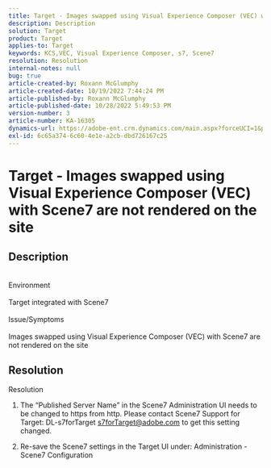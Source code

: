 ```yaml
---
title: Target - Images swapped using Visual Experience Composer (VEC) with Scene7 are not rendered on the site
description: Description
solution: Target
product: Target
applies-to: Target
keywords: KCS,VEC, Visual Experience Composer, s7, Scene7
resolution: Resolution
internal-notes: null
bug: true
article-created-by: Roxann McGlumphy
article-created-date: 10/19/2022 7:44:24 PM
article-published-by: Roxann McGlumphy
article-published-date: 10/28/2022 5:49:53 PM
version-number: 3
article-number: KA-16305
dynamics-url: https://adobe-ent.crm.dynamics.com/main.aspx?forceUCI=1&pagetype=entityrecord&etn=knowledgearticle&id=5e91a36a-e64f-ed11-bba2-00224808679b
exl-id: 6c65a374-6c60-4e1e-a2cb-dbd726167c25
---
```

# Target - Images swapped using Visual Experience Composer (VEC) with Scene7 are not rendered on the site

## Description

<br>Environment<br><br>
Target integrated with Scene7
<br><br>Issue/Symptoms<br><br>
Images swapped using Visual Experience Composer (VEC) with Scene7 are not rendered on the site


## Resolution

Resolution<br>
1. The “Published Server Name” in the Scene7 Administration UI needs to be changed to https from http. Please contact Scene7 Support for Target: DL-s7forTarget [s7forTarget@adobe.com](mailto:s7forTarget@adobe.com) to get this setting changed.

2. Re-save the Scene7 settings in the Target UI under: Administration - Scene7 Configuration

